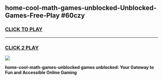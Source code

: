 
## home-cool-math-games-unblocked-Unblocked-Games-Free-Play #60czy
<h3>
<a href="https://us.freeplayer.one?title=home-cool-math-games-unblocked&ref=9M">CLICK TO PLAY</a></h3>
<hr>

<h3>
<a href="https://us.freeplayer.one?title=home-cool-math-games-unblocked&ref=9M">CLICK 2 PLAY</a>
  
</h3>

<a href="https://us.freeplayer.one?title=home-cool-math-games-unblocked&ref=9M"><img src="https://clearcache.store/games.png"></a>


**home-cool-math-games-unblocked games unblocked: Your Gateway to Fun and Accessible Online Gaming**
